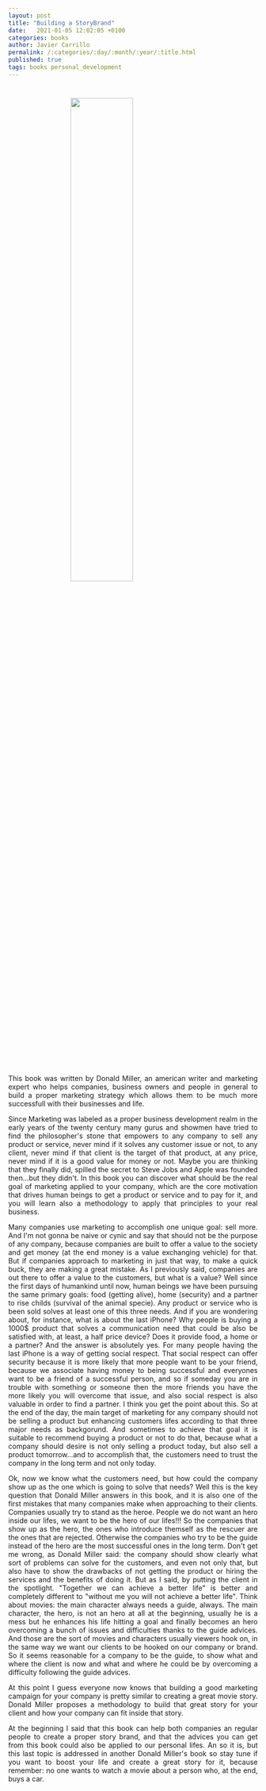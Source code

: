 ```yaml
---
layout: post
title: "Building a StoryBrand"
date:   2021-01-05 12:02:05 +0100
categories: books
author: Javier Carrillo
permalink: /:categories/:day/:month/:year/:title.html
published: true
tags: books personal_development 
---
```


<h1><img style="display: block; margin-left: auto; margin-right: auto; width: 50%" src="https://jcentercreation.github.io/JekyllPersonalWeb/assets/img/book-top.svg"></h1>

<p style="text-align: justify">This book was written by Donald Miller, an american writer and marketing expert who helps companies, business owners and people in general to build a proper marketing strategy which allows them to be much more successfull with their businesses and life.</p>

<p style="text-align: justify">Since Marketing was labeled as a proper business development realm in the early years of the twenty century many gurus and showmen have tried to find the philosopher's stone that empowers to any company to sell any product or service, never mind if it solves any customer issue or not, to any client, never mind if that client is the target of that product, at any price, never mind if it is a good value for money or not. Maybe you are thinking that they finally did, spilled the secret to Steve Jobs and Apple was founded then...but they didn't. In this book you can discover what should be the real goal of marketing applied to your company, which are the core motivation that drives human beings to get a product or service and to pay for it, and you will learn also a methodology to apply that principles to your real business.</p>

<p style="text-align: justify">Many companies use marketing to accomplish one unique goal: sell more. And I'm not gonna be naive or cynic and say that should not be the purpose of any company, because companies are built to offer a value to the society and get money (at the end money is a value exchanging vehicle) for that. But if companies approach to marketing in just that way, to make a quick buck, they are making a great mistake. As I previously said, companies are out there to offer a value to the customers, but what is a value? Well since the first days of humankind until now, human beings we have been pursuing the same primary goals: food (getting alive), home (security) and a partner to rise childs (survival of the animal specie). Any product or service who is been sold solves at least one of this three needs. And if you are wondering about, for instance, what is about the last iPhone? Why people is buying a 1000$ product that solves a communication need that could be also be satisfied with, at least, a half price device? Does it provide food, a home or a partner? And the answer is absolutely yes. For many people having the last iPhone is a way of getting social respect. That social respect can offer security because it is more likely that more people want to be your friend, because we associate having money to being successful and everyones want to be a friend of a successful person, and so if someday you are in trouble with something or someone then the more friends you have the more likely you will overcome that issue, and also social respect is also valuable in order to find a partner. I think you get the point about this. So at the end of the day, the main target of marketing for any company should not be selling a product but enhancing customers lifes according to that three major needs as backgorund. And sometimes to achieve that goal it is suitable to recommend buying a product or not to do that, because what a company should desire is not only selling a product today, but also sell a product tomorrow...and to accomplish that, the customers need to trust the company in the long term and not only today.</p>

<p style="text-align: justify">Ok, now we know what the customers need, but how could the company show up as the one which is going to solve that needs? Well this is the key question that Donald Miller answers in this book, and it is also one of the first mistakes that many companies make when approaching to their clients. Companies usually try to stand as the heroe. People we do not want an hero inside our lifes, we want to be the hero of our lifes!!! So the companies that show up as the hero, the ones who introduce themself as the rescuer are the ones that are rejected. Otherwise the companies who try to be the guide instead of the hero are the most successful ones in the long term. Don't get me wrong, as Donald Miller said: the company should show clearly what sort of problems can solve for the customers, and even not only that, but also have to show the drawbacks of not getting the product or hiring the services and the benefits of doing it. But as I said, by putting the client in the spotlight. "Together we can achieve a better life" is better and completely different to "without me you will not achieve a better life". Think about movies: the main character always needs a guide, always. The main character, the hero, is not an hero at all at the beginning, usually he is a mess but he enhances his life hitting a goal and finally becomes an hero overcoming a bunch of issues and difficulties thanks to the guide advices. And those are the sort of movies and characters usually viewers hook on, in the same way we want our clients to be hooked on our company or brand. So it seems reasonable for a company to be the guide, to show what and where the client is now and what and where he could be by overcoming a difficulty following the guide advices.</p>

<p style="text-align: justify">At this point I guess everyone now knows that building a good marketing campaign for your company is pretty similar to creating a great movie story. Donald Miller proposes a methodology to build that great story for your client and how your company can fit inside that story.</p>

<p style="text-align: justify">At the beginning I said that this book can help both companies an regular people to create a proper story brand, and that the advices you can get from this book could also be applied to our personal lifes. An so it is, but this last topic is addressed in another Donald Miller's book so stay tune if you want to boost your life and create a great story for it, because remember: no one wants to watch a movie about a person who, at the end, buys a car.</p>
